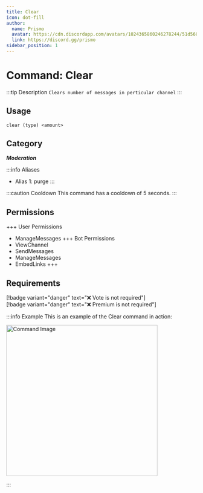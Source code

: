 ```yaml
---
title: Clear
icon: dot-fill
author:
  name: Prismo
  avatar: https://cdn.discordapp.com/avatars/1024365860246278244/51d5603eff69376da9a21e86b07a75bd.png?size=2048
  link: https://discord.gg/prismo
sidebar_position: 1
---
```



# Command: Clear

:::tip Description
`Clears number of messages in perticular channel`
:::

## Usage

```
clear (type) <amount>
```

## Category

_**Moderation**_

:::info Aliases
- Alias 1: purge
:::

:::caution Cooldown
This command has a cooldown of 5 seconds.
:::

## Permissions

+++ User Permissions
- ManageMessages
+++ Bot Permissions
- ViewChannel
- SendMessages
- ManageMessages
- EmbedLinks
+++

## Requirements

[!badge variant="danger" text="❌ Vote is not required"]  
[!badge variant="danger" text="❌ Premium is not required"]

:::info Example
This is an example of the Clear command in action:

<img src="https://i.imgur.com/OkakjBY.png" alt="Command Image" width="400"/>

:::

